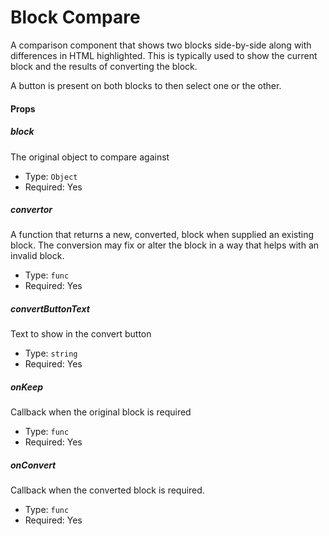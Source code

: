 # Block Compare

A comparison component that shows two blocks side-by-side along with differences in HTML highlighted. This is typically used to show the current block and the results
of converting the block.

A button is present on both blocks to then select one or the other.

#### Props

##### block

The original object to compare against

-   Type: `Object`
-   Required: Yes

##### convertor

A function that returns a new, converted, block when supplied an existing block. The conversion may fix or alter the block in a way that helps with an invalid block.

-   Type: `func`
-   Required: Yes

##### convertButtonText

Text to show in the convert button

-   Type: `string`
-   Required: Yes

##### onKeep

Callback when the original block is required

-   Type: `func`
-   Required: Yes

##### onConvert

Callback when the converted block is required.

-   Type: `func`
-   Required: Yes
